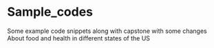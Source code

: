 # Sample_codes
Some example code snippets along with capstone with some changes
About food and health in different states of the US 

